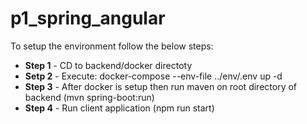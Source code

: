 # p1_spring_angular

To setup the environment follow the below steps:
<ul>
    <li><b>Step 1</b> - CD to backend/docker directoty</li>
    <li><b>Setp 2</b> - Execute: docker-compose --env-file ../env/.env up -d </li>
    <li><b>Step 3</b> - After docker is setup then run maven on root directory of backend (mvn spring-boot:run)</li>
    <li><b>Step 4</b> - Run client application (npm run start)</li>
</ul>